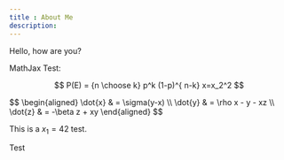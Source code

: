 ```yaml
---
title : About Me
description:
---
```


Hello, how are you?

MathJax Test:

$$
P(E)   = {n \choose k} p^k (1-p)^{ n-k}
x=x_2^2
$$

<div>$$
\begin{aligned}
\dot{x} & = \sigma(y-x) \\
\dot{y} &amp; = \rho x - y - xz \\
\dot{z} &amp; = -\beta z + xy
\end{aligned}
$$</div>

This is a $x_1 = 42$ test.

Test